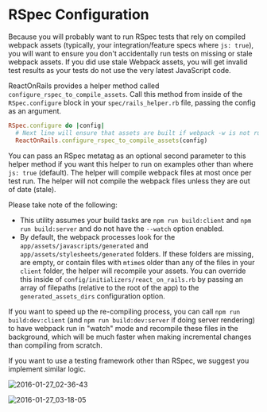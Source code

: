 # RSpec Configuration
Because you will probably want to run RSpec tests that rely on compiled webpack assets (typically, your integration/feature specs where `js: true`), you will want to ensure you don't accidentally run tests on missing or stale webpack assets. If you did use stale Webpack assets, you will get invalid test results as your tests do not use the very latest JavaScript code.

ReactOnRails provides a helper method called `configure_rspec_to_compile_assets`. Call this method from inside of the `RSpec.configure` block in your `spec/rails_helper.rb` file, passing the config as an argument.

```ruby
RSpec.configure do |config|
  # Next line will ensure that assets are built if webpack -w is not running
  ReactOnRails.configure_rspec_to_compile_assets(config)
```

You can pass an RSpec metatag as an optional second parameter to this helper method if you want this helper to run on examples other than where `js: true` (default). The helper will compile webpack files at most once per test run. The helper will not compile the webpack files unless they are out of date (stale).

Please take note of the following:
- This utility assumes your build tasks are `npm run build:client` and `npm run build:server` and do not have the `--watch` option enabled.
- By default, the webpack processes look for the `app/assets/javascripts/generated` and `app/assets/stylesheets/generated` folders. If these folders are missing, are empty, or contain files with `mtime`s older than any of the files in your `client` folder, the helper will recompile your assets. You can override this inside of `config/initializers/react_on_rails.rb` by passing an array of filepaths (relative to the root of the app) to the `generated_assets_dirs` configuration option.

If you want to speed up the re-compiling process, you can call `npm run build:dev:client` (and `npm run build:dev:server` if doing server rendering) to have webpack run in "watch" mode and recompile these files in the background, which will be much faster when making incremental changes than compiling from scratch.

If you want to use a testing framework other than RSpec, we suggest you implement similar logic.

![2016-01-27_02-36-43](https://cloud.githubusercontent.com/assets/1118459/12611951/7c56d070-c4a4-11e5-8a80-9615f99960d9.png)

![2016-01-27_03-18-05](https://cloud.githubusercontent.com/assets/1118459/12611975/a8011654-c4a4-11e5-84f9-1baca4835b4b.png)
